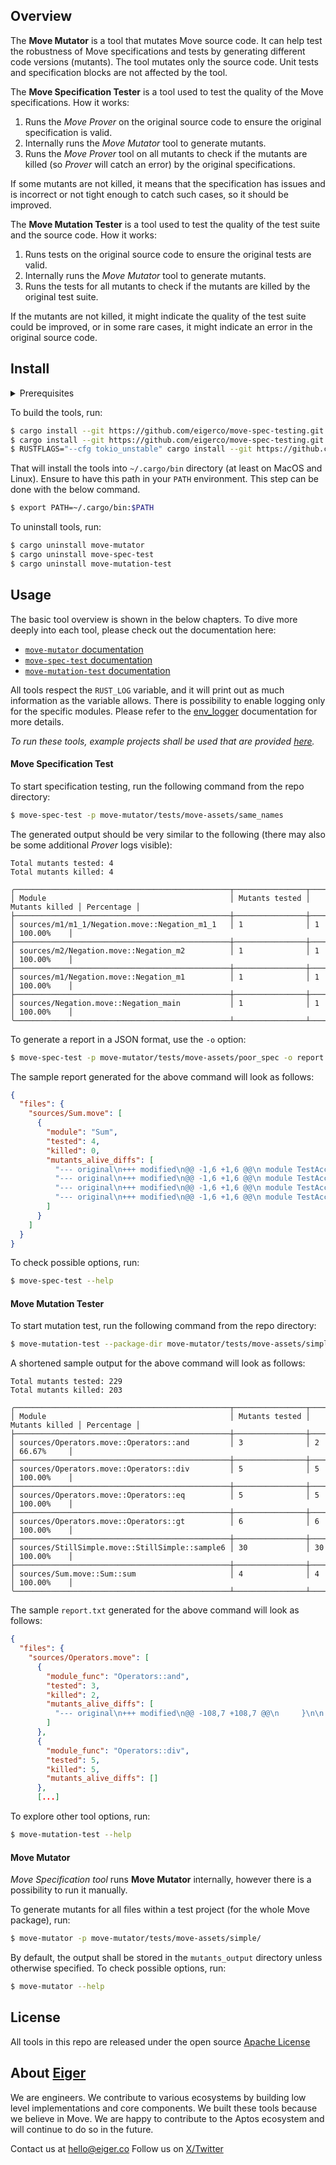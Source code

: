 ## Overview

The **Move Mutator** is a tool that mutates Move source code.
It can help test the robustness of Move specifications and tests by generating different code versions (mutants).
The tool mutates only the source code. Unit tests and specification blocks are not affected by the tool.

The **Move Specification Tester** is a tool used to test the quality of the Move specifications.
How it works:
1. Runs the _Move Prover_ on the original source code to ensure the original specification is valid.
2. Internally runs the _Move Mutator_ tool to generate mutants.
3. Runs the _Move Prover_ tool on all mutants to check if the mutants are killed (so _Prover_ will catch an error) by the original specifications.

If some mutants are not killed, it means that the specification has issues and is incorrect or not tight enough to catch such cases, so it should be improved.

The **Move Mutation Tester** is a tool used to test the quality of the test suite and the source code.
How it works:
1. Runs tests on the original source code to ensure the original tests are valid.
2. Internally runs the _Move Mutator_ tool to generate mutants.
3. Runs the tests for all mutants to check if the mutants are killed by the original test suite.

If the mutants are not killed, it might indicate the quality of the test suite could be improved, or in some rare cases, it might indicate an error in the original source code.


## Install

<details>

<summary>Prerequisites</summary>


 _Move Prover_ depends on a tool called [boogie](https://github.com/boogie-org/boogie), which requires a `.net 6` runtime and an SMT solver, the default being [Z3](https://github.com/Z3Prover/z3).

 Specific versions of these need to be installed, and the paths to the boogie and `z3` executables set in two environment variables:
 ```
 BOOGIE_EXE=/path/to/boogie
 Z3_EXE=/path/to/z3
 ```

One way of getting this set up correctly is to [use the dev_setup.sh](https://aptos.dev/en/network/nodes/building-from-source) script from the aptos project.

Alternatively, you can manually install them on a Debian-like Linux system using the following set of commands:
```bash
sudo apt-get install dotnet6
dotnet tool install --global boogie --version 3.2.4
wget https://github.com/Z3Prover/z3/releases/download/z3-4.11.2/z3-4.11.2-x64-glibc-2.31.zip
unzip z3-4.11.2-x64-glibc-2.31.zip
cp z3-4.11.2-x64-glibc-2.31/bin/z3 ~/.local/bin

# You might want to put these in your .bashrc or similar
export Z3_EXE=~/.local/bin/z3
export BOOGIE_EXE=~/.dotnet/tools/boogie
```

-------------------------------------------- 

</details>

To build the tools, run:
```bash
$ cargo install --git https://github.com/eigerco/move-spec-testing.git --locked move-mutator
$ cargo install --git https://github.com/eigerco/move-spec-testing.git --locked move-spec-test
$ RUSTFLAGS="--cfg tokio_unstable" cargo install --git https://github.com/eigerco/move-spec-testing.git --locked move-mutation-test
```

That will install the tools into `~/.cargo/bin` directory (at least on MacOS and Linux).
Ensure to have this path in your `PATH` environment. This step can be done with the below command.
```bash
$ export PATH=~/.cargo/bin:$PATH
```

To uninstall tools, run:
```bash
$ cargo uninstall move-mutator
$ cargo uninstall move-spec-test
$ cargo uninstall move-mutation-test
```

## Usage

The basic tool overview is shown in the below chapters. To dive more deeply into each tool, please check out the documentation here:

 - [`move-mutator` documentation](move-mutator/README.md)
 - [`move-spec-test` documentation](move-spec-test/README.md)
 - [`move-mutation-test` documentation](move-mutation-test/README.md)

All tools respect the `RUST_LOG` variable, and it will print out as much information as the variable allows.
There is possibility to enable logging only for the specific modules.
Please refer to the [env_logger](https://docs.rs/env_logger/latest/env_logger/) documentation for more details.

_To run these tools, example projects shall be used that are provided [here](https://github.com/eigerco/move-spec-testing/tree/main/move-mutator/tests/move-assets)._

#### Move Specification Test

To start specification testing, run the following command from the repo directory:
```bash
$ move-spec-test -p move-mutator/tests/move-assets/same_names
```

The generated output should be very similar to the following (there may also be
some additional _Prover_ logs visible):
```text
Total mutants tested: 4
Total mutants killed: 4

╭────────────────────────────────────────────────┬────────────────┬────────────────┬────────────╮
│ Module                                         │ Mutants tested │ Mutants killed │ Percentage │
├────────────────────────────────────────────────┼────────────────┼────────────────┼────────────┤
│ sources/m1/m1_1/Negation.move::Negation_m1_1   │ 1              │ 1              │ 100.00%    │
├────────────────────────────────────────────────┼────────────────┼────────────────┼────────────┤
│ sources/m2/Negation.move::Negation_m2          │ 1              │ 1              │ 100.00%    │
├────────────────────────────────────────────────┼────────────────┼────────────────┼────────────┤
│ sources/m1/Negation.move::Negation_m1          │ 1              │ 1              │ 100.00%    │
├────────────────────────────────────────────────┼────────────────┼────────────────┼────────────┤
│ sources/Negation.move::Negation_main           │ 1              │ 1              │ 100.00%    │
╰────────────────────────────────────────────────┴────────────────┴────────────────┴────────────╯
```


To generate a report in a JSON format, use the `-o` option:
```bash
$ move-spec-test -p move-mutator/tests/move-assets/poor_spec -o report.json
```

The sample report generated for the above command will look as follows:
```json
{
  "files": {
    "sources/Sum.move": [
      {
        "module": "Sum",
        "tested": 4,
        "killed": 0,
        "mutants_alive_diffs": [
          "--- original\n+++ modified\n@@ -1,6 +1,6 @@\n module TestAccount::Sum {\n     fun sum(x: u128, y: u128): u128 {\n-        let sum_r = x + y;\n+        let sum_r = x - y;\n\n         spec {\n                 // Senseless specification - mutator will change + operator to -*/ but spec won't notice it.\n",
          "--- original\n+++ modified\n@@ -1,6 +1,6 @@\n module TestAccount::Sum {\n     fun sum(x: u128, y: u128): u128 {\n-        let sum_r = x + y;\n+        let sum_r = x * y;\n\n         spec {\n                 // Senseless specification - mutator will change + operator to -*/ but spec won't notice it.\n",
          "--- original\n+++ modified\n@@ -1,6 +1,6 @@\n module TestAccount::Sum {\n     fun sum(x: u128, y: u128): u128 {\n-        let sum_r = x + y;\n+        let sum_r = x / y;\n\n         spec {\n                 // Senseless specification - mutator will change + operator to -*/ but spec won't notice it.\n",
          "--- original\n+++ modified\n@@ -1,6 +1,6 @@\n module TestAccount::Sum {\n     fun sum(x: u128, y: u128): u128 {\n-        let sum_r = x + y;\n+        let sum_r = x % y;\n\n         spec {\n                 // Senseless specification - mutator will change + operator to -*/ but spec won't notice it.\n"
        ]
      }
    ]
  }
}
```

To check possible options, run:
```bash
$ move-spec-test --help
```

#### Move Mutation Tester

To start mutation test, run the following command from the repo directory:
```bash
$ move-mutation-test --package-dir move-mutator/tests/move-assets/simple -o report.txt
```
A shortened sample output for the above command will look as follows:
```text
Total mutants tested: 229
Total mutants killed: 203

╭────────────────────────────────────────────────┬────────────────┬────────────────┬────────────╮
│ Module                                         │ Mutants tested │ Mutants killed │ Percentage │
├────────────────────────────────────────────────┼────────────────┼────────────────┼────────────┤
│ sources/Operators.move::Operators::and         │ 3              │ 2              │ 66.67%     │
├────────────────────────────────────────────────┼────────────────┼────────────────┼────────────┤
│ sources/Operators.move::Operators::div         │ 5              │ 5              │ 100.00%    │
├────────────────────────────────────────────────┼────────────────┼────────────────┼────────────┤
│ sources/Operators.move::Operators::eq          │ 5              │ 5              │ 100.00%    │
├────────────────────────────────────────────────┼────────────────┼────────────────┼────────────┤
│ sources/Operators.move::Operators::gt          │ 6              │ 6              │ 100.00%    │
├────────────────────────────────────────────────┼────────────────┼────────────────┼────────────┤
│ sources/StillSimple.move::StillSimple::sample6 │ 30             │ 30             │ 100.00%    │
├────────────────────────────────────────────────┼────────────────┼────────────────┼────────────┤
│ sources/Sum.move::Sum::sum                     │ 4              │ 4              │ 100.00%    │
╰────────────────────────────────────────────────┴────────────────┴────────────────┴────────────╯
```

The sample `report.txt` generated for the above command will look as follows:
```json
{
  "files": {
    "sources/Operators.move": [
      {
        "module_func": "Operators::and",
        "tested": 3,
        "killed": 2,
        "mutants_alive_diffs": [
          "--- original\n+++ modified\n@@ -108,7 +108,7 @@\n     }\n\n     fun and(x: u64, y: u64): u64 {\n-        x & y\n+        y&x\n     }\n\n     // Info: we won't kill a mutant that swaps places (false-positive)\n"
        ]
      },
      {
        "module_func": "Operators::div",
        "tested": 5,
        "killed": 5,
        "mutants_alive_diffs": []
      },
      [...]
```

To explore other tool options, run:
```bash
$ move-mutation-test --help
```

#### Move Mutator

_Move Specification tool_ runs **Move Mutator** internally, however there is a possibility to run it manually.

To generate mutants for all files within a test project (for the whole Move package), run:
```bash
$ move-mutator -p move-mutator/tests/move-assets/simple/
```
By default, the output shall be stored in the `mutants_output` directory unless otherwise specified.
To check possible options, run:
```bash
$ move-mutator --help
```

## License

All tools in this repo are released under the open source [Apache License](LICENSE)

## About [Eiger](https://www.eiger.co)

We are engineers. We contribute to various ecosystems by building low level implementations and core components. We built these tools because we believe in Move. We are happy to contribute to the Aptos ecosystem and will continue to do so in the future.

Contact us at hello@eiger.co
Follow us on [X/Twitter](https://x.com/eiger_co)

